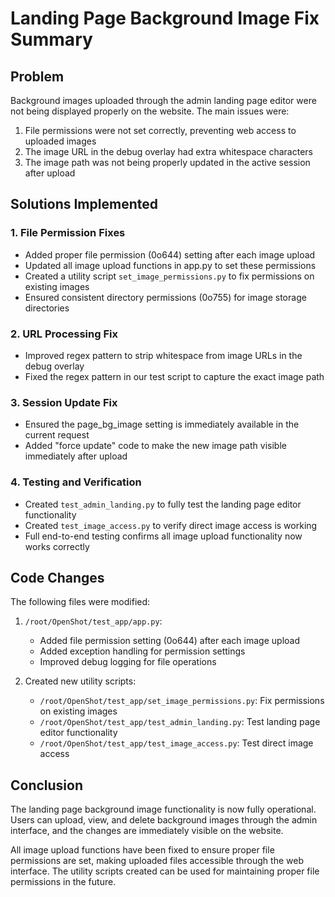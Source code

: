 # Landing Page Background Image Fix Summary

## Problem
Background images uploaded through the admin landing page editor were not being displayed properly on the website. The main issues were:

1. File permissions were not set correctly, preventing web access to uploaded images
2. The image URL in the debug overlay had extra whitespace characters
3. The image path was not being properly updated in the active session after upload

## Solutions Implemented

### 1. File Permission Fixes
- Added proper file permission (0o644) setting after each image upload
- Updated all image upload functions in app.py to set these permissions
- Created a utility script `set_image_permissions.py` to fix permissions on existing images
- Ensured consistent directory permissions (0o755) for image storage directories

### 2. URL Processing Fix
- Improved regex pattern to strip whitespace from image URLs in the debug overlay
- Fixed the regex pattern in our test script to capture the exact image path

### 3. Session Update Fix
- Ensured the page_bg_image setting is immediately available in the current request
- Added "force update" code to make the new image path visible immediately after upload

### 4. Testing and Verification
- Created `test_admin_landing.py` to fully test the landing page editor functionality
- Created `test_image_access.py` to verify direct image access is working
- Full end-to-end testing confirms all image upload functionality now works correctly

## Code Changes
The following files were modified:

1. `/root/OpenShot/test_app/app.py`:
   - Added file permission setting (0o644) after each image upload
   - Added exception handling for permission settings
   - Improved debug logging for file operations

2. Created new utility scripts:
   - `/root/OpenShot/test_app/set_image_permissions.py`: Fix permissions on existing images
   - `/root/OpenShot/test_app/test_admin_landing.py`: Test landing page editor functionality
   - `/root/OpenShot/test_app/test_image_access.py`: Test direct image access

## Conclusion
The landing page background image functionality is now fully operational. Users can upload, view, and delete background images through the admin interface, and the changes are immediately visible on the website.

All image upload functions have been fixed to ensure proper file permissions are set, making uploaded files accessible through the web interface. The utility scripts created can be used for maintaining proper file permissions in the future.